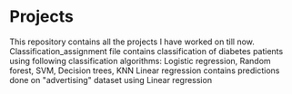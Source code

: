 # Projects
This repository contains all the projects I have worked on till now.
Classification_assignment file contains classification of diabetes patients using following classification algorithms: Logistic regression, Random forest, SVM, Decision trees, KNN
Linear regression contains predictions done on "advertising" dataset using Linear regression
